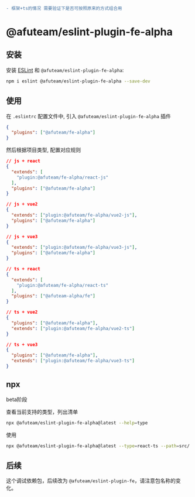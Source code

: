 


```diff
- 框架+ts的情况 需要验证下是否可按照原来的方式组合用
```

# @afuteam/eslint-plugin-fe-alpha


## 安装

安装 [ESLint](https://eslint.org/) 和 `@afuteam/eslint-plugin-fe-alpha`:

```sh
npm i eslint @afuteam/eslint-plugin-fe-alpha --save-dev
```

## 使用

在 `.eslintrc` 配置文件中, 引入 `@afuteam/eslint-plugin-fe-alpha` 插件

```json
{
  "plugins": ["@afuteam/fe-alpha"]
}
```

然后根据项目类型, 配置对应规则

```json
// js + react
{
  "extends": [
    "plugin:@afuteam/fe-alpha/react-js"
  ],
  "plugins": ["@afuteam/fe-alpha"]
}
```

```json
// js + vue2
{
  "extends": ["plugin:@afuteam/fe-alpha/vue2-js"],
  "plugins": ["@afuteam/fe-alpha"]
}
```

```json
// js + vue3
{
  "extends": ["plugin:@afuteam/fe-alpha/vue3-js"],
  "plugins": ["@afuteam/fe-alpha"]
}
```

```json
// ts + react
{
  "extends": [
    "plugin:@afuteam/fe-alpha/react-ts"
  ],
  "plugins": ["@afuteam-alpha/fe"]
}
```

```json
// ts + vue2
{
  "plugins": ["@afuteam/fe-alpha"],
  "extends": ["plugin:@afuteam/fe-alpha/vue2-ts"]
}
```

```json
// ts + vue3
{
  "plugins": ["@afuteam/fe-alpha"],
  "extends": ["plugin:@afuteam/fe-alpha/vue3-ts"]
}
```
## npx
beta阶段

查看当前支持的类型，列出清单
```sh
npx @afuteam/eslint-plugin-fe-alpha@latest --help=type
```

使用
```sh
npx @afuteam/eslint-plugin-fe-alpha@latest --type=react-ts --path=src/
```

## 后续
这个调试依赖包，后续改为 `@afuteam/eslint-plugin-fe`，请注意包名称的变化。
